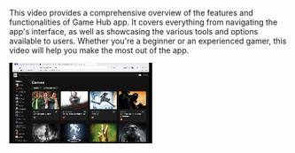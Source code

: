 This video provides a comprehensive overview of the features and functionalities of Game Hub app. It covers everything from navigating the app's interface, as well as showcasing the various tools and options available to users. Whether you're a beginner or an experienced gamer, this video will help you make the most out of the app.

![GameHUB GIF](./GameHub.gif)
